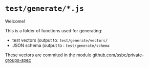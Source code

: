 # `test/generate/*.js`

Welcome!

This is a folder of functions used for generating:
- test vectors (output to: `test/generate/vectors/`
- JSON schema (output to : `test/generate/schema`

These vectors are commited in the module [github.com/ssbc/private-groups-spec](https://github.com/ssbc/private-groups-spec)


